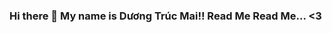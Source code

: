 ### Hi there 👋 My name is Dương Trúc Mai!! Read Me Read Me... <3

<!--
**duongtrucmai/duongtrucmai** is a ✨ _special_ ✨ repository because its `README.md` (this file) appears on your GitHub profile.

Here are some ideas to get you started:

-     My name is Dương Trúc Mai, I was born in 2002. 
- 🔭 I’m currently working on ...
- 🌱 I’m currently learning  Data Communication and Computer Networks
- 👯 I’m looking to collaborate on ...
- 🤔 I’m looking for help with ...
- 💬 Ask me about ...
- 📫 How to reach me ==> Mail: trucmaiduong27@gmail.com  & Facebook: https://www.facebook.com/profile.php?id=100076011753442
- 😄 Pronouns: ...
- ⚡ Fun fact: ...
-->
